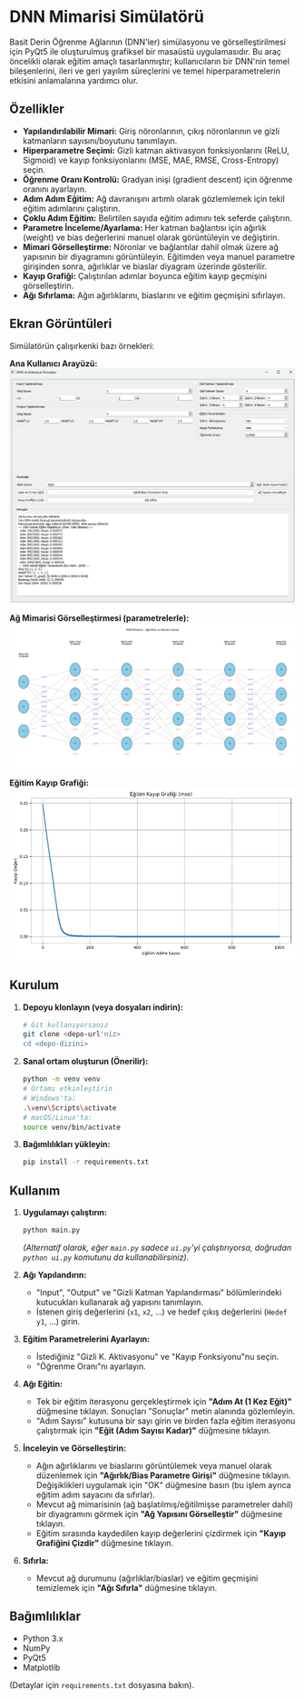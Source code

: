 # DNN Mimarisi Simülatörü

Basit Derin Öğrenme Ağlarının (DNN'ler) simülasyonu ve görselleştirilmesi için PyQt5 ile oluşturulmuş grafiksel bir masaüstü uygulamasıdır. Bu araç öncelikli olarak eğitim amaçlı tasarlanmıştır; kullanıcıların bir DNN'nin temel bileşenlerini, ileri ve geri yayılım süreçlerini ve temel hiperparametrelerin etkisini anlamalarına yardımcı olur.

## Özellikler

*   **Yapılandırılabilir Mimari:** Giriş nöronlarının, çıkış nöronlarının ve gizli katmanların sayısını/boyutunu tanımlayın.
*   **Hiperparametre Seçimi:** Gizli katman aktivasyon fonksiyonlarını (ReLU, Sigmoid) ve kayıp fonksiyonlarını (MSE, MAE, RMSE, Cross-Entropy) seçin.
*   **Öğrenme Oranı Kontrolü:** Gradyan inişi (gradient descent) için öğrenme oranını ayarlayın.
*   **Adım Adım Eğitim:** Ağ davranışını artımlı olarak gözlemlemek için tekil eğitim adımlarını çalıştırın.
*   **Çoklu Adım Eğitim:** Belirtilen sayıda eğitim adımını tek seferde çalıştırın.
*   **Parametre İnceleme/Ayarlama:** Her katman bağlantısı için ağırlık (weight) ve bias değerlerini manuel olarak görüntüleyin ve değiştirin.
*   **Mimari Görselleştirme:** Nöronlar ve bağlantılar dahil olmak üzere ağ yapısının bir diyagramını görüntüleyin. Eğitimden veya manuel parametre girişinden sonra, ağırlıklar ve biaslar diyagram üzerinde gösterilir.
*   **Kayıp Grafiği:** Çalıştırılan adımlar boyunca eğitim kayıp geçmişini görselleştirin.
*   **Ağı Sıfırlama:** Ağın ağırlıklarını, biaslarını ve eğitim geçmişini sıfırlayın.

## Ekran Görüntüleri

Simülatörün çalışırkenki bazı örnekleri:

**Ana Kullanıcı Arayüzü:**
![Ana Arayüz](./dnn_simulator_ui.png)

**Ağ Mimarisi Görselleştirmesi (parametrelerle):**
![Ağ Görselleştirmesi](./dnn_visualization.png)

**Eğitim Kayıp Grafiği:**
![Kayıp Grafiği](./dnn_loss_plot.png)

## Kurulum

1.  **Depoyu klonlayın (veya dosyaları indirin):**
    ```bash
    # Git kullanıyorsanız
    git clone <depo-url'niz>
    cd <depo-dizini>
    ```
2.  **Sanal ortam oluşturun (Önerilir):**
    ```bash
    python -m venv venv
    # Ortamı etkinleştirin
    # Windows'ta:
    .\venv\Scripts\activate
    # macOS/Linux'ta:
    source venv/bin/activate
    ```
3.  **Bağımlılıkları yükleyin:**
    ```bash
    pip install -r requirements.txt
    ```

## Kullanım

1.  **Uygulamayı çalıştırın:**
    ```bash
    python main.py
    ```
    *(Alternatif olarak, eğer `main.py` sadece `ui.py`'yi çalıştırıyorsa, doğrudan `python ui.py` komutunu da kullanabilirsiniz).*

2.  **Ağı Yapılandırın:**
    *   "Input", "Output" ve "Gizli Katman Yapılandırması" bölümlerindeki kutucukları kullanarak ağ yapısını tanımlayın.
    *   İstenen giriş değerlerini (`x1`, `x2`, ...) ve hedef çıkış değerlerini (`Hedef y1`, ...) girin.

3.  **Eğitim Parametrelerini Ayarlayın:**
    *   İstediğiniz "Gizli K. Aktivasyonu" ve "Kayıp Fonksiyonu"nu seçin.
    *   "Öğrenme Oranı"nı ayarlayın.

4.  **Ağı Eğitin:**
    *   Tek bir eğitim iterasyonu gerçekleştirmek için **"Adım At (1 Kez Eğit)"** düğmesine tıklayın. Sonuçları "Sonuçlar" metin alanında gözlemleyin.
    *   "Adım Sayısı" kutusuna bir sayı girin ve birden fazla eğitim iterasyonu çalıştırmak için **"Eğit (Adım Sayısı Kadar)"** düğmesine tıklayın.

5.  **İnceleyin ve Görselleştirin:**
    *   Ağın ağırlıklarını ve biaslarını görüntülemek veya manuel olarak düzenlemek için **"Ağırlık/Bias Parametre Girişi"** düğmesine tıklayın. Değişiklikleri uygulamak için "OK" düğmesine basın (bu işlem ayrıca eğitim adım sayacını da sıfırlar).
    *   Mevcut ağ mimarisinin (ağ başlatılmış/eğitilmişse parametreler dahil) bir diyagramını görmek için **"Ağ Yapısını Görselleştir"** düğmesine tıklayın.
    *   Eğitim sırasında kaydedilen kayıp değerlerini çizdirmek için **"Kayıp Grafiğini Çizdir"** düğmesine tıklayın.

6.  **Sıfırla:**
    *   Mevcut ağ durumunu (ağırlıklar/biaslar) ve eğitim geçmişini temizlemek için **"Ağı Sıfırla"** düğmesine tıklayın.

## Bağımlılıklar

*   Python 3.x
*   NumPy
*   PyQt5
*   Matplotlib

(Detaylar için `requirements.txt` dosyasına bakın).
